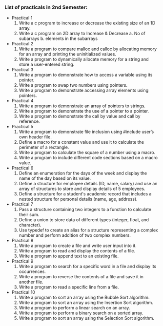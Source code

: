 ### List of practicals in 2nd Semester:
- Practical 1
    1. Write a c program to increase or decrease the existing size of an 1D array.
    2. Write a c program on 2D array to Increase & Decrease
        a. No of subarrays
        b. elements in the subarrays
- Practical 2
    1. Write a program to compare malloc and calloc by allocating memory for an array and printing the uninitialized values.
    2. Write a program to dynamically allocate memory for a string and store a user-entered string.
- Practical 3
    1. Write a program to demonstrate how to access a variable using its pointer.
    2. Write a program to swap two numbers using pointers.
    3. Write a program to demonstrate accessing array elements using pointers.
- Practical 4
    1. Write a program to demonstrate an array of pointers to strings.
    2. Write a program to demonstrate the use of a pointer to a pointer.
    3. Write a program to demonstrate the call by value and call by reference.
- Practical 5
    1. Write a program to demonstrate file inclusion using #include user’s own header file.
    2. Define a macro for a constant value and use it to calculate the perimeter of a rectangle.
    3. Write a program to calculate the square of a number using a macro.
    4. Write a program to include different code sections based on a macro value.
- Practical 6
    1. Define an enumeration for the days of the week and display the name of the day based on its value.
    2. Define a structure for employee details (ID, name, salary) and use an array of structures to store and display details of 5 employees.
    3. Define a structure for a student's academic record that includes a nested structure for personal details (name, age, address).
- Practical 7
    1. Pass a structure containing two integers to a function to calculate their sum.
    2. Define a union to store data of different types (integer, float, and character).
    3. Use typedef to create an alias for a structure representing a complex number and perform addition of two complex numbers.
- Practical 8
    1. Write a program to create a file and write user input into it.
    2. Write a program to read and display the contents of a file.
    3. Write a program to append text to an existing file.
- Practical 9
    1. Write a program to search for a specific word in a file and display its occurrences.
    2. Write a program to reverse the contents of a file and save it in another file.
    3. Write a program to read a specific line from a file.
- Practical 10
    1. Write a program to sort an array using the Bubble Sort algorithm.
    2. Write a program to sort an array using the Insertion Sort algorithm.
    3. Write a program to perform a linear search on an array.
    4. Write a program to perform a binary search on a sorted array.
    5. Write a program to sort an array using the Selection Sort algorithm.
